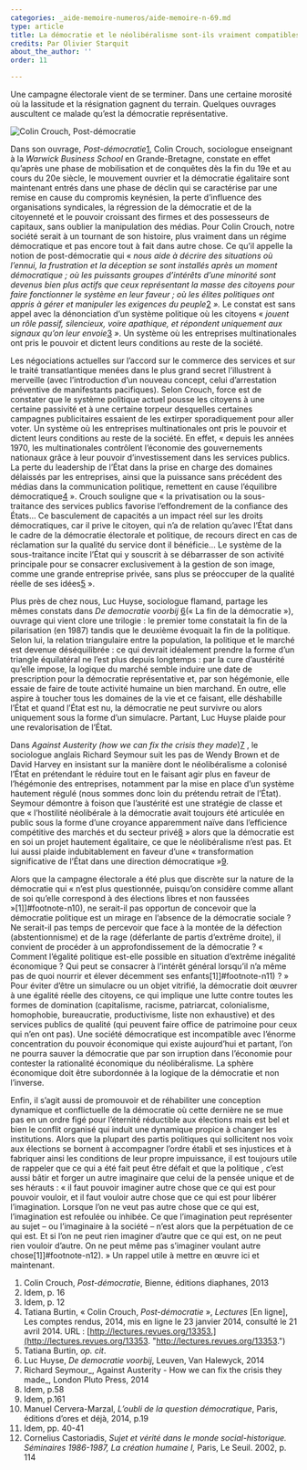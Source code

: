 ```yaml
---
categories: _aide-memoire-numeros/aide-memoire-n-69.md
type: article
title: La démocratie et le néolibéralisme sont-ils vraiment compatibles ?
credits: Par Olivier Starquit
about_the_author: ''
order: 11

---
```

Une campagne électorale vient de se terminer. Dans une certaine morosité où la lassitude et la résignation gagnent du terrain. Quelques ouvrages auscultent ce malade qu’est la démocratie représentative.

![ Colin Crouch, Post-démocratie](https://www.territoires-memoire.be/assets/uploads/post-democratie-1241205-616x0.jpg)

Dans son ouvrage, _Post-démocratie_[1](#footnote-1), Colin Crouch, sociologue enseignant à la _Warwick Business School_ en Grande-Bretagne, constate en effet qu’après une phase de mobilisation et de conquêtes dès la fin du 19e et au cours du 20e siècle, le mouvement ouvrier et la démocratie égalitaire sont maintenant entrés dans une phase de déclin qui se caractérise par une remise en cause du compromis keynésien, la perte d’influence des organisations syndicales, la régression de la démocratie et de la citoyenneté et le pouvoir croissant des firmes et des possesseurs de capitaux, sans oublier la manipulation des médias. Pour Colin Crouch, notre société serait à un tournant de son histoire, plus vraiment dans un régime démocratique et pas encore tout à fait dans autre chose. Ce qu’il appelle la notion de post-démocratie qui « _nous aide à décrire des situations où l’ennui, la frustration et la déception se sont installés après un moment démocratique ; où les puissants groupes d’intérêts d’une minorité sont devenus bien plus actifs que ceux représentant la masse des citoyens pour faire fonctionner le système en leur faveur ; où les élites politiques ont appris à gérer et manipuler les exigences du peuple_[2](#footnote-2) _»._ Le constat est sans appel avec la dénonciation d’un système politique où les citoyens « _jouent un rôle passif, silencieux, voire apathique, et répondent uniquement aux signaux qu’on leur envoie_[3](#footnote-3) _»_. Un système où les entreprises multinationales ont pris le pouvoir et dictent leurs conditions au reste de la société.

Les négociations actuelles sur l’accord sur le commerce des services et sur le traité transatlantique menées dans le plus grand secret l’illustrent à merveille (avec l’introduction d’un nouveau concept, celui d’arrestation préventive de manifestants pacifiques). Selon Crouch, force est de constater que le système politique actuel pousse les citoyens à une certaine passivité et à une certaine torpeur desquelles certaines campagnes publicitaires essaient de les extirper sporadiquement pour aller voter. Un système où les entreprises multinationales ont pris le pouvoir et dictent leurs conditions au reste de la société. En effet, « depuis les années 1970, les multinationales contrôlent l’économie des gouvernements nationaux grâce à leur pouvoir d’investissement dans les services publics. La perte du leadership de l’État dans la prise en charge des domaines délaissés par les entreprises, ainsi que la puissance sans précédent des médias dans la communication politique, remettent en cause l’équilibre démocratique[4](#footnote-4) ». Crouch souligne que « la privatisation ou la sous-traitance des services publics favorise l’effondrement de la confiance des États… Ce basculement de capacités a un impact réel sur les droits démocratiques, car il prive le citoyen, qui n’a de relation qu’avec l’État dans le cadre de la démocratie électorale et politique, de recours direct en cas de réclamation sur la qualité du service dont il bénéficie… Le système de la sous-traitance incite l’État qui y souscrit à se débarrasser de son activité principale pour se consacrer exclusivement à la gestion de son image, comme une grande entreprise privée, sans plus se préoccuper de la qualité réelle de ses idées[5](#footnote-5) ».

Plus près de chez nous, Luc Huyse, sociologue flamand, partage les mêmes constats dans _De democratie voorbij_ [6](#footnote-6)(« La fin de la démocratie »), ouvrage qui vient clore une trilogie : le premier tome constatait la fin de la pilarisation (en 1987) tandis que le deuxième évoquait la fin de la politique. Selon lui, la relation triangulaire entre la population, la politique et le marché est devenue déséquilibrée : ce qui devrait idéalement prendre la forme d’un triangle équilatéral ne l’est plus depuis longtemps : par la cure d’austérité qu’elle impose, la logique du marché semble induire une date de prescription pour la démocratie représentative et, par son hégémonie, elle essaie de faire de toute activité humaine un bien marchand. En outre, elle aspire à toucher tous les domaines de la vie et ce faisant, elle déshabille l’État et quand l’État est nu, la démocratie ne peut survivre ou alors uniquement sous la forme d’un simulacre. Partant, Luc Huyse plaide pour une revalorisation de l’État.

Dans _Against Austerity (how we can fix the crisis they made_)[7](#footnote-7) , le sociologue anglais Richard Seymour suit les pas de Wendy Brown et de David Harvey en insistant sur la manière dont le néolibéralisme a colonisé l’État en prétendant le réduire tout en le faisant agir plus en faveur de l’hégémonie des entreprises, notamment par la mise en place d’un système hautement régulé (nous sommes donc loin du prétendu retrait de l’État). Seymour démontre à foison que l’austérité est une stratégie de classe et que « l’hostilité néolibérale à la démocratie avait toujours été articulée en public sous la forme d’une croyance apparemment naïve dans l’efficience compétitive des marchés et du secteur privé[8](#footnote-8) » alors que la démocratie est en soi un projet hautement égalitaire, ce que le néolibéralisme n’est pas. Et lui aussi plaide indubitablement en faveur d’une « transformation significative de l’État dans une direction démocratique »[9](#footnote-9).

Alors que la campagne électorale a été plus que discrète sur la nature de la démocratie qui « n’est plus questionnée, puisqu’on considère comme allant de soi qu’elle correspond à des élections libres et non faussées »\[1\]\]#footnote-n10), ne serait-il pas opportun de concevoir que la démocratie politique est un mirage en l’absence de la démocratie sociale ? Ne serait-il pas temps de percevoir que face à la montée de la défection (abstentionnisme) et de la rage (déferlante de partis d’extrême droite), il convient de procéder à un approfondissement de la démocratie ? « Comment l’égalité politique est-elle possible en situation d’extrême inégalité économique ? Qui peut se consacrer à l’intérêt général lorsqu’il n’a même pas de quoi nourrir et élever décemment ses enfants\[1\]\]#footnote-n11) ? » Pour éviter d’être un simulacre ou un objet vitrifié, la démocratie doit œuvrer à une égalité réelle des citoyens, ce qui implique une lutte contre toutes les formes de domination (capitalisme, racisme, patriarcat, colonialisme, homophobie, bureaucratie, productivisme, liste non exhaustive) et des services publics de qualité (qui peuvent faire office de patrimoine pour ceux qui n’en ont pas). Une société démocratique est incompatible avec l’énorme concentration du pouvoir économique qui existe aujourd’hui et partant, l’on ne pourra sauver la démocratie que par son irruption dans l’économie pour contester la rationalité économique du néolibéralisme. La sphère économique doit être subordonnée à la logique de la démocratie et non l’inverse.

Enfin, il s’agit aussi de promouvoir et de réhabiliter une conception dynamique et conflictuelle de la démocratie où cette dernière ne se mue pas en un ordre figé pour l’éternité réductible aux élections mais est bel et bien le conflit organisé qui induit une dynamique propice à changer les institutions. Alors que la plupart des partis politiques qui sollicitent nos voix aux élections se bornent à accompagner l’ordre établi et ses injustices et à fabriquer ainsi les conditions de leur propre impuissance, il est toujours utile de rappeler que ce qui a été fait peut être défait et que la politique , c’est aussi bâtir et forger un autre imaginaire que celui de la pensée unique et de ses hérauts : « il faut pouvoir imaginer autre chose que ce qui est pour pouvoir vouloir, et il faut vouloir autre chose que ce qui est pour libérer l’imagination. Lorsque l’on ne veut pas autre chose que ce qui est, l’imagination est refoulée ou inhibée. Ce que l’imagination peut représenter au sujet – ou l’imaginaire à la société – n’est alors que la perpétuation de ce qui est. Et si l’on ne peut rien imaginer d’autre que ce qui est, on ne peut rien vouloir d’autre. On ne peut même pas s’imaginer voulant autre chose\[1\]\]#footnote-n12). » Un rappel utile à mettre en œuvre ici et maintenant.

 1. Colin Crouch, _Post-démocratie_, Bienne, éditions diaphanes, 2013
 2. Idem, p. 16
 3. Idem, p. 12
 4. Tatiana Burtin, « Colin Crouch, _Post-démocratie_ », _Lectures_ \[En ligne\], Les comptes rendus, 2014, mis en ligne le 23 janvier 2014, consulté le 21 avril 2014. URL : [http://lectures.revues.org/13353.](http://lectures.revues.org/13353. "http://lectures.revues.org/13353.")
 5. Tatiana Burtin, _op. cit_.
 6. Luc Huyse, _De democratie voorbij_, Leuven, Van Halewyck, 2014
 7. Richard Seymour_, Against Austerity - How we can fix the crisis they made_, London Pluto Press, 2014
 8. Idem, p.58
 9. Idem, p.161
10. Manuel Cervera-Marzal, _L’oubli de la question démocratique_, Paris, éditions d’ores et déjà, 2014, p.19
11. Idem, pp. 40-41
12. Cornelius Castoriadis, _Sujet et vérité dans le monde social-historique. Séminaires 1986-1987, La création humaine I,_ Paris, Le Seuil. 2002, p. 114